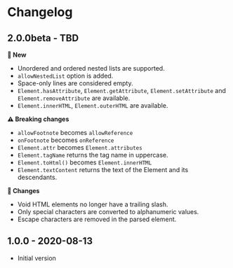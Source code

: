 # Changelog

## 2.0.0beta - TBD

**🌟 New**
- Unordered and ordered nested lists are supported.
- `allowNestedList` option is added.
- Space-only lines are considered empty.
- `Element.hasAttribute`, `Element.getAttribute`, `Element.setAttribute` and `Element.removeAttribute` are available.
- `Element.innerHTML`, `Element.outerHTML` are available.

**⚠ Breaking changes**
- `allowFootnote` becomes `allowReference`
- `onFootnote` becomes `onReference`
- `Element.attr` becomes `Element.attributes`
- `Element.tagName` returns the tag name in uppercase.
- `Element.toHtml()` becomes `Element.innerHTML`
- `Element.textContent` returns the text of the Element and its descendants.

**🔧 Changes**
- Void HTML elements no longer have a trailing slash.
- Only special characters are converted to alphanumeric values.
- Escape characters are removed in the parsed element.


## 1.0.0 - 2020-08-13
- Initial version